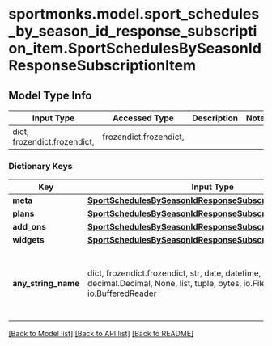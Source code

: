 # sportmonks.model.sport_schedules_by_season_id_response_subscription_item.SportSchedulesBySeasonIdResponseSubscriptionItem

## Model Type Info
Input Type | Accessed Type | Description | Notes
------------ | ------------- | ------------- | -------------
dict, frozendict.frozendict,  | frozendict.frozendict,  |  | 

### Dictionary Keys
Key | Input Type | Accessed Type | Description | Notes
------------ | ------------- | ------------- | ------------- | -------------
**meta** | [**SportSchedulesBySeasonIdResponseSubscriptionItemMeta**](SportSchedulesBySeasonIdResponseSubscriptionItemMeta.md) | [**SportSchedulesBySeasonIdResponseSubscriptionItemMeta**](SportSchedulesBySeasonIdResponseSubscriptionItemMeta.md) |  | [optional] 
**plans** | [**SportSchedulesBySeasonIdResponseSubscriptionItemPlans**](SportSchedulesBySeasonIdResponseSubscriptionItemPlans.md) | [**SportSchedulesBySeasonIdResponseSubscriptionItemPlans**](SportSchedulesBySeasonIdResponseSubscriptionItemPlans.md) |  | [optional] 
**add_ons** | [**SportSchedulesBySeasonIdResponseSubscriptionItemAddOns**](SportSchedulesBySeasonIdResponseSubscriptionItemAddOns.md) | [**SportSchedulesBySeasonIdResponseSubscriptionItemAddOns**](SportSchedulesBySeasonIdResponseSubscriptionItemAddOns.md) |  | [optional] 
**widgets** | [**SportSchedulesBySeasonIdResponseSubscriptionItemWidgets**](SportSchedulesBySeasonIdResponseSubscriptionItemWidgets.md) | [**SportSchedulesBySeasonIdResponseSubscriptionItemWidgets**](SportSchedulesBySeasonIdResponseSubscriptionItemWidgets.md) |  | [optional] 
**any_string_name** | dict, frozendict.frozendict, str, date, datetime, int, float, bool, decimal.Decimal, None, list, tuple, bytes, io.FileIO, io.BufferedReader | frozendict.frozendict, str, BoolClass, decimal.Decimal, NoneClass, tuple, bytes, FileIO | any string name can be used but the value must be the correct type | [optional]

[[Back to Model list]](../../README.md#documentation-for-models) [[Back to API list]](../../README.md#documentation-for-api-endpoints) [[Back to README]](../../README.md)

